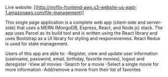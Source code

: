 Live website: [(http://myflix-frontend-aws.s3-website-us-east-1.amazonaws.com/file-management)]

This single page application is a complete web app (client-side and server-side) that uses a MERN (MongoDB, Express, React, and Node.js) stack. The app uses Parcel as its build tool and is written using the React library and uses Bootstrap as a UI library for styling and responsiveness. React Redux is used for state management.

Users of this app are able to:
-Register, view and update user information (username, password, email, birthday, favorite movies), logout and deregister
-View all movies
-Search for a movie
-Select a single movie for more information
-Add/remove a movie from their list of favorites
